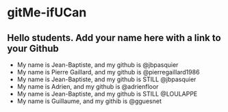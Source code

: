 # gitMe-ifUCan

## Hello students. Add your name here with a link to your Github

* My name is Jean-Baptiste, and my github is @jbpasquier
* My name is Pierre Gaillard, and my github is @pierregaillard1986
* My name is Jean-Baptiste, and my github is STILL @jbpasquier
* My name is Adrien, and my github is @adrienfloor
* My name is Jean-Baptiste, and my github is STILL @LOULAPPE
* My name is Guillaume, and my githib is @gguesnet
